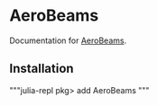 # AeroBeams

Documentation for [AeroBeams](https://github.com/luizpancini/AeroBeams.jl).

## Installation

"""julia-repl
pkg> add AeroBeams
"""
